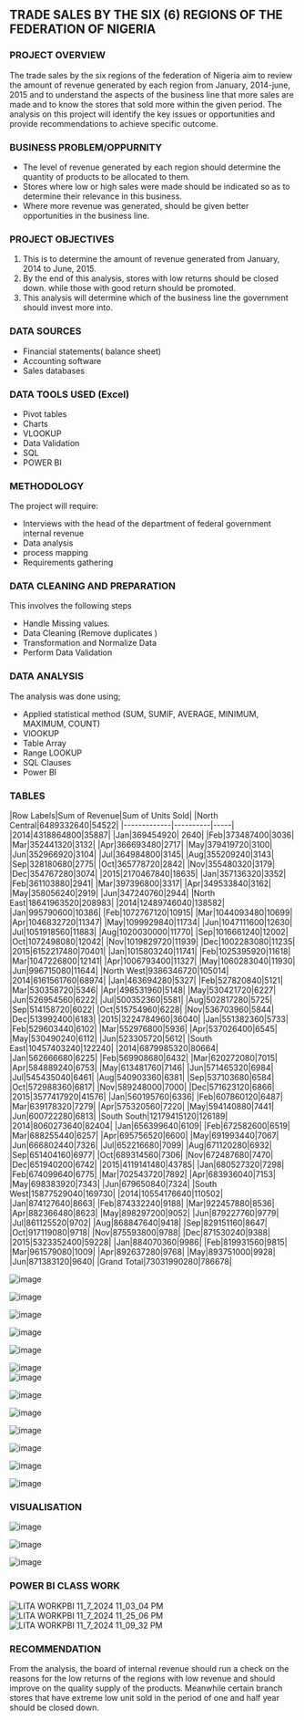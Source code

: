 ## TRADE SALES BY THE SIX (6) REGIONS OF THE FEDERATION OF NIGERIA

### PROJECT OVERVIEW
The trade sales by the six regions of the federation of Nigeria aim to review the amount of revenue generated by each region from January, 2014-june, 2015 and to understand the aspects of the business line that more sales are made and to know the stores that sold more within the given period. The analysis on this project will identify the key issues or opportunities and provide recommendations to achieve specific outcome.

### BUSINESS PROBLEM/OPPURNITY
- The level of revenue generated by each region should determine the quantity of products to be allocated to them. 
- Stores where low or high sales were made should be indicated so as to determine their relevance in this business.
- Where more revenue was generated, should be given better opportunities in the business line.

### PROJECT OBJECTIVES
1. This is to determine the amount of revenue generated from January, 2014 to June, 2015.
2. By the end of this analysis, stores with low returns should be closed down. while those with good return should be promoted.
3. This analysis will determine which of the business line the government should invest more into.

### DATA SOURCES
- Financial statements( balance sheet)
- Accounting software
- Sales databases

 ### DATA TOOLS USED (Excel)
  - Pivot tables
  - Charts
  - VLOOKUP
  - Data Validation
  - SQL
  - POWER BI 
  
### METHODOLOGY
The project will require:
- Interviews with the head of the department of federal government internal revenue 
- Data analysis
- process mapping
- Requirements gathering

 ### DATA CLEANING AND PREPARATION
  This involves the following steps
  - Handle Missing values.
  - Data Cleaning (Remove duplicates )
  - Transformation and Normalize Data
  - Perform Data Validation
### DATA ANALYSIS
The analysis was done using;
- Applied statistical method (SUM, SUMIF, AVERAGE, MINIMUM, MAXIMUM, COUNT)
- VlOOKUP
- Table Array
- Range LOOKUP
- SQL Clauses
- Power BI 

### TABLES		
|Row Labels|Sum of Revenue|Sum of Units Sold|
|North Central|6489332640|54522|
|-------------|----------|-----|
|2014|4318864800|35887|
|Jan|369454920|	2640|
|Feb|373487400|3036|
|Mar|352441320|3132|
|Apr|366693480|2717|
|May|379419720|3100|
|Jun|352966920|3104|
|Jul|364984800|3145|
|Aug|355209240|3143|
|Sep|328180680|2775|
|Oct|365778720|2842|
|Nov|355480320|3179|
|Dec|354767280|3074|
|2015|2170467840|18635|
|Jan|357136320|3352|
|Feb|361103880|2941|
|Mar|397396800|3317|
|Apr|349533840|3162|
|May|358056240|2919|
|Jun|347240760|2944|
|North East|18641963520|208983|
|2014|12489746040|138582|
|Jan|995790600|10386|
|Feb|1072767120|10915|
|Mar|1044093480|10699|
|Apr|1046832720|11347|
|May|1099929840|11734|
|Jun|1047111600|12630|
|Jul|1051918560|11883|
|Aug|1020030000|11770|
|Sep|1016661240|12002|
|Oct|1072498080|12042|
|Nov|1019829720|11939|
|Dec|1002283080|11235|
|2015|6152217480|70401|
|Jan|1015803240|11741|
|Feb|1025395920|11618|
|Mar|1047226800|12141|
|Apr|1006793400|11327|
|May|1060283040|11930|
|Jun|996715080|11644|
|North West|9386346720|105014|
|2014|6161561760|68974|
|Jan|463694280|5327|
|Feb|527820840|5121|
|Mar|530358720|5346|
|Apr|498531960|5148|
|May|530421720|6227|
|Jun|526954560|6222|
|Jul|500352360|5581|
|Aug|502817280|5725|
|Sep|514158720|6022|
|Oct|515754960|6228|
|Nov|536703960|5844|
|Dec|513992400|6183|
|2015|3224784960|36040|
|Jan|551382360|5733|
|Feb|529603440|6102|
|Mar|552976800|5936|
|Apr|537026400|6545|
|May|530490240|6112|
|Jun|523305720|5612|
|South East|10457403240|122240|
|2014|6879985320|80664|
|Jan|562666680|6225|
|Feb|569908680|6432|
|Mar|620272080|7015|
|Apr|584889240|6753|
|May|613481760|7146|
|Jun|571465320|6984|
|Jul|545435040|6461|
|Aug|540903360|6381|
|Sep|537103680|6584|
|Oct|572988360|6817|
|Nov|589248000|7000|
|Dec|571623120|6866|
|2015|3577417920|41576|
|Jan|560195760|6336|
|Feb|607860120|6487|
|Mar|639178320|7279|
|Apr|575320560|7220|
|May|594140880|7441|
|Jun|600722280|6813|
|South South|12179415120|126189|
|2014|8060273640|82404|
|Jan|656399640|6109|
|Feb|672582600|6519|
|Mar|688255440|6257|
|Apr|695756520|6600|
|May|691993440|7067|
|Jun|666802440|7326|
|Jul|652216680|7099|
|Aug|671120280|6932|
|Sep|651404160|6977|
|Oct|689314560|7306|
|Nov|672487680|7470|
|Dec|651940200|6742|
|2015|4119141480|43785|
|Jan|680527320|7298|
|Feb|674099640|6775|
|Mar|702543720|7892|
|Apr|683936040|7153|
|May|698383920|7343|
|Jun|679650840|7324|
|South West|15877529040|169730|
|2014|10554176640|110502|
|Jan|874127640|8663|
|Feb|874332240|9188|
|Mar|922457880|8536|
|Apr|882366480|8623|
|May|898297200|9052|
|Jun|879227760|9779|
|Jul|861125520|9702|
|Aug|868847640|9418|
|Sep|829151160|8647|
|Oct|917119080|9718|
|Nov|875593800|9788|
|Dec|871530240|9388|
|2015|5323352400|59228|
|Jan|884070360|9986|
|Feb|819931560|9815|
|Mar|961579080|1009|
|Apr|892637280|9768|
|May|893751000|9928|
|Jun|871383120|9640|
|Grand Total|73031990280|786678|
 
	
![image](https://github.com/user-attachments/assets/fa664617-10ef-44a9-98dd-7d2e16e3900e)

![image](https://github.com/user-attachments/assets/e6016b4d-580d-4782-b384-914fa30a4c69)

 ![image](https://github.com/user-attachments/assets/6e35ae34-66dc-4878-9ede-d9ed714c237d)

![image](https://github.com/user-attachments/assets/edb11051-78e8-41a5-9d5e-c1a5f80adbeb)

![image](https://github.com/user-attachments/assets/4d9ba59f-8878-493b-b4ba-91cd0e95994d)

![image](https://github.com/user-attachments/assets/6b5a85bc-f60f-4477-a388-89ecc9238c14)																	
![image](https://github.com/user-attachments/assets/229a4c06-6cdc-4668-95a0-eb4aad003888)

![image](https://github.com/user-attachments/assets/984a3724-f80c-4eca-9864-a4043add67aa)

![image](https://github.com/user-attachments/assets/30167db6-4864-4ecf-b33f-011f6946c47d)

![image](https://github.com/user-attachments/assets/6a02ac6f-624d-4185-af4e-568f3861f3e0)

![image](https://github.com/user-attachments/assets/cfee89b7-d4b7-48c1-86d2-c566962928f8)

![image](https://github.com/user-attachments/assets/0396a590-c7ee-46e1-8fbb-53440a29213f)

![image](https://github.com/user-attachments/assets/51db4d08-0966-4faa-a98d-a9b5390abee5)

### VISUALISATION

![image](https://github.com/user-attachments/assets/df6e89d4-68a6-4820-8172-7d6e65abc478)

![image](https://github.com/user-attachments/assets/effb373b-7dcb-44b8-b51b-db5904749c3b)

![image](https://github.com/user-attachments/assets/38ddda05-fc92-43c2-9236-54852db7ca2a)

### POWER BI CLASS WORK
![LITA WORKPBI 11_7_2024 11_03_04 PM](https://github.com/user-attachments/assets/c91cf61f-e843-4a70-a657-1c2db8a97851)
![LITA WORKPBI 11_7_2024 11_25_06 PM](https://github.com/user-attachments/assets/c9b5b6f0-1092-4625-8ba4-c89c0496f934)
![LITA WORKPBI 11_7_2024 11_09_32 PM](https://github.com/user-attachments/assets/a5b8c3d4-db9d-4649-aa15-2e0eac1ad854)

### RECOMMENDATION
From the analysis, the board of internal revenue should run a check on the reasons for the low returns of the regions with low revenue and should improve on the quality supply of the products. Meanwhile certain branch stores that have extreme low unit sold in the period of one and half year should be closed down.



